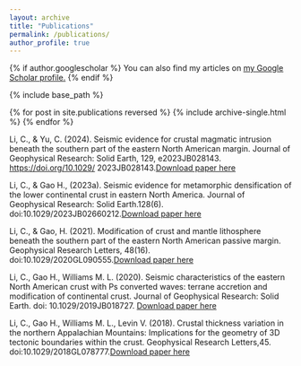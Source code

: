 ```yaml
---
layout: archive
title: "Publications"
permalink: /publications/
author_profile: true
---
```


{% if author.googlescholar %}
  You can also find my articles on <u><a href="{{https://scholar.google.com/citations?user=s6jCwD8AAAAJ&hl=en}}">my Google Scholar profile</a>.</u>
{% endif %}

{% include base_path %}

{% for post in site.publications reversed %}
  {% include archive-single.html %}
{% endfor %}

Li, C., & Yu, C. (2024). Seismic evidence for crustal magmatic intrusion beneath the southern part of the eastern North American margin. Journal of Geophysical Research: Solid Earth, 129, e2023JB028143. https://doi.org/10.1029/ 2023JB028143.[Download paper here](https://github.com/conli87/congli.github.io/tree/main/files/Li&Yu2024.pdf)


Li, C., & Gao H., (2023a). Seismic evidence for metamorphic densification of the lower continental crust in eastern North America. Journal of Geophysical Research: Solid Earth.128(6). doi:10.1029/2023JB02660212.[Download paper here](https://github.com/conli87/congli.github.io/tree/main/files/Li_etal_2023_eNA.pdf)


Li, C., & Gao, H. (2021). Modification of crust and mantle lithosphere beneath the southern part of the eastern North American passive margin. Geophysical Research Letters, 48(16). doi:10.1029/2020GL090555.[Download paper here](https://github.com/conli87/congli.github.io/tree/main/files/Li&Gao2021.pdf)

Li, C., Gao H., Williams M. L. (2020). Seismic characteristics of the eastern North American crust with Ps converted waves: terrane accretion and modification of continental crust. Journal of Geophysical Research: Solid Earth. doi: 10.1029/2019JB018727. [Download paper here](https://github.com/conli87/congli.github.io/tree/main/files/Li_et_al2020.pdf)

Li, C., Gao H., Williams M. L., Levin V. (2018). Crustal thickness variation in the northern Appalachian Mountains: Implications for the geometry of 3D tectonic boundaries within the crust. Geophysical Research Letters,45. doi:10.1029/2018GL078777.[Download paper here](https://github.com/conli87/congli.github.io/tree/main/files/Li_et_al-2018.pdf)
